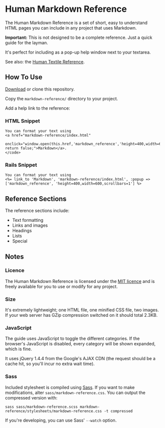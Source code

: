 # Human Markdown Reference

The Human Markdown Reference is a set of short, easy to understand HTML pages you can include in any project that uses Markdown.

**Important:** This is not designed to be a complete reference. Just a quick guide for the layman.

It's perfect for including as a pop-up help window next to your textarea.

See also: the [Human Textile Reference](http://github.com/Aupajo/human-textile-reference).

## How To Use

[Download](http://github.com/Aupajo/human-markdown-reference/downloads) or clone this repository.

Copy the `markdown-reference/` directory to your project.

Add a help link to the reference:

### HTML Snippet


    You can format your text using
    <a href="markdown-reference/index.html"
       onclick="window.open(this.href,'markdown_reference','height=400,width=600,scrollbars=1'); return false;">Markdown</a>.
    </code>


### Rails Snippet

    You can format your text using
    <%= link_to 'Markdown', 'markdown-reference/index.html', :popup => ['markdown_reference', 'height=400,width=600,scrollbars=1'] %>


## Reference Sections

The reference sections include:

* Text formatting
* Links and images
* Headings
* Lists
* Special

## Notes

### Licence

The Human Markdown Reference is licensed under the [MIT licence](https://github.com/Aupajo/human-markdown-reference/blob/master/LICENCE) and is freely available for you to use or modify for any project.

### Size

It's extremely lightweight; one HTML file, one minified CSS file, two images. If your web server has GZip compression switched on it should total 2.3KB.

### JavaScript

The guide uses JavaScript to toggle the different categories. If the browser's JavaScript is disabled, every category will be shown expanded, which is fine.

It uses jQuery 1.4.4 from the Google's AJAX CDN (the request should be a cache hit, so you'll incur no extra wait time).

### Sass

Included stylesheet is compiled using [Sass](http://sass-lang.com/). If you want to make modifications, alter `sass/markdown-reference.css`. You can output the compressed version with:

    sass sass/markdown-reference.scss markdown-reference/stylesheets/markdown-reference.css -t compressed

If you're developing, you can use Sass' `--watch` option.

